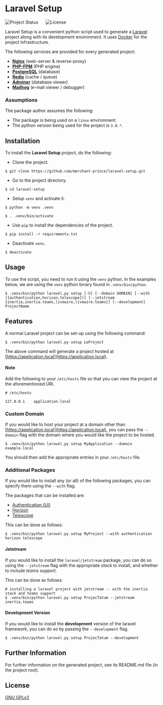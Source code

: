 # Laravel Setup

![Project Status](https://img.shields.io/badge/status-active-brightgreen?style=flat-square)
&nbsp;&nbsp;&nbsp;&nbsp;
![License](https://img.shields.io/badge/license-GNU%20GPLv3-brightgreen?style=flat-square)

Laravel Setup is a convenient python script used to generate a [Laravel](https://laravel.com) project along with its
development environment. It uses [Docker](https://www.docker.com) for the project infrastructure.

The following services are provided for every generated project:

* **[Nginx](https://www.nginx.com)** (web-server & reverse-proxy)
* **[PHP-FPM](https://www.php.net/manual/en/install.fpm.php)** (PHP engine)
* **[PostgreSQL](https://www.postgresql.org)** (database)
* **[Redis](https://redis.io)** (cache / queue)
* **[Adminer](https://www.adminer.org)** (database viewer)
* **[Mailhog](https://github.com/mailhog/MailHog)** (e-mail viewer / debugger)


### Assumptions

The package author assumes the following:

* The package is being used on a ```linux``` environment.
* The python version being used for the project is ```3.8.*```.


## Installation

To install the **Laravel Setup** project, do the following:

* Clone the project.

```shell script
$ git clone https://github.com/merchant-prince/laravel-setup.git
```

* Go to the project directory.

```shell script
$ cd laravel-setup
```

* Setup ```venv``` and activate it.

```shell script
$ python -m venv .venv

$ . .venv/bin/activate
```

* Use ```pip``` to install the dependencies of the project.

```shell script
$ pip install -r requirements.txt
```

 * Deactivate ```venv```.
 
 ```shell script
$ deactivate
```


## Usage

To use the script, you need to run it using the ```venv``` python.
In the examples below, we are using the ```venv``` python binary found in ```.venv/bin/python```.

```shell script
$ .venv/bin/python laravel.py setup [-h] [--domain DOMAIN] [--with [{authentication,horizon,telescope}]] [--jetstream {inertia,inertia.teams,livewire,livewire.teams}] [--development] ProjectName
```


## Features

A normal Laravel project can be set-up using the following command:

```shell script
$ .venv/bin/python laravel.py setup LeProject
```

The above command will generate a project hosted at [https://application.local](https://application.local).


#### Note
Add the following to your ```/etc/hosts``` file so that you can view the project at the aforementioned URI.

```
# /etc/hosts

127.0.0.1    application.local
```


### Custom Domain

If you would like to host your project at a domain other than [https://application.local](https://application.local),
you can pass the ```--domain``` flag with the domain where you would like the project to be hosted.

```shell script
$ .venv/bin/python laravel.py setup MyApplication --domain example.local
```

You should then add the appropriate entries in your ```/etc/hosts``` file.


### Additional Packages

If you would like to install any (or all) of the following packages, you can specify them using the ```--with``` flag.

The packages that can be installed are:

* [Authentication (UI)](https://laravel.com/docs/7.x/frontend)
* [Horizon](https://laravel.com/docs/7.x/horizon)
* [Telescope](https://laravel.com/docs/7.x/telescope)

This can be done as follows:

```shell script
$ .venv/bin/python laravel.py setup MyProject --with authentication horizon telescope
```


#### Jetstream

If you would like to install the ```laravel/jetstream``` package, you can do so using the ```--jetstream``` flag with
the appropriate *stack* to install, and whether to include *teams* support.

This can be done as follows:

```shell script
# installing a laravel project with jetstream -- with the inertia stack and teams support
$ .venv/bin/python laravel.py setup ProjecTatum --jetstream inertia.teams
```


#### Development Version

If you would like to install the **development** version of the laravel framework, you can do so by passing the
```--development``` flag.

```shell script
$ .venv/bin/python laravel.py setup ProjecTatum --development
```


## Further Information

For further information on the generated project, see its README.md file (in the project root).


## License

[GNU GPLv3](https://choosealicense.com/licenses/gpl-3.0)
